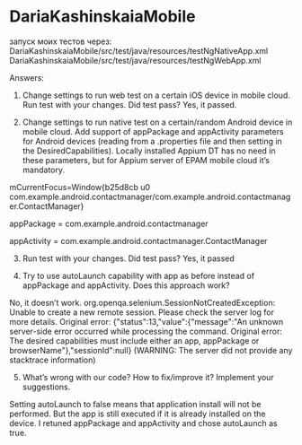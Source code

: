 # DariaKashinskaiaMobile
запуск моих тестов через:  
DariaKashinskaiaMobile/src/test/java/resources/testNgNativeApp.xml 
DariaKashinskaiaMobile/src/test/java/resources/testNgWebApp.xml

Answers:
1.	Change settings to run web test on a certain iOS device in mobile cloud. Run test with your changes. Did test pass?
Yes, it passed.

2.	Change settings to run native test on a certain/random Android device in mobile cloud. 
Add support of appPackage and appActivity parameters for Android devices (reading from a .properties file and then setting in the DesiredCapabilities). Locally installed Appium DT has no need in these parameters, but for Appium server of EPAM mobile cloud it’s mandatory.

mCurrentFocus=Window{b25d8cb u0 com.example.android.contactmanager/com.example.android.contactmanager.ContactManager}

appPackage = com.example.android.contactmanager

appActivity = com.example.android.contactmanager.ContactManager

3.	 Run test with your changes. Did test pass? 
Yes, it passed

4.	Try to use autoLaunch capability with app as before instead of appPackage and appActivity. Does this approach work?

No, it doesn’t work. 
org.openqa.selenium.SessionNotCreatedException: Unable to create a new remote session. Please check the server log for more details. Original error: {"status":13,"value":{"message":"An unknown server-side error occurred while processing the command. Original error: The desired capabilities must include either an app, appPackage or browserName"},"sessionId":null} (WARNING: The server did not provide any stacktrace information)

5.	What’s wrong with our code? How to fix/improve it? Implement your suggestions.

Setting autoLaunch to false means that application install will not be performed. But the app is still executed if it is already installed on the device. I retuned appPackage and appActivity and chose autoLaunch as true.
